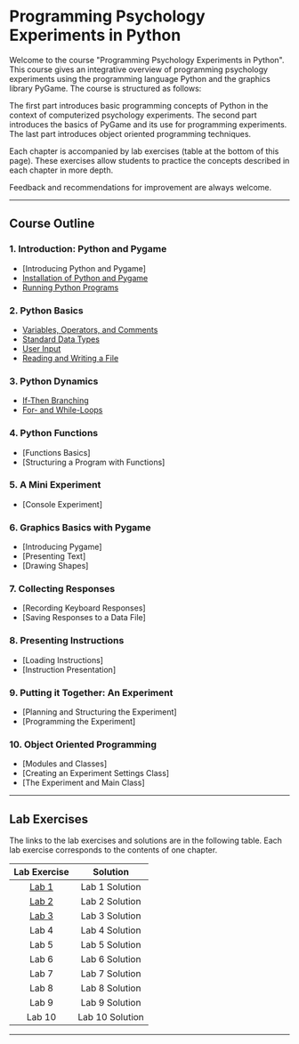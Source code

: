 # Programming Psychology Experiments in Python

Welcome to the course "Programming Psychology Experiments in Python". This course gives an integrative overview
of programming psychology experiments using the programming language Python and the graphics library PyGame.
The course is structured as follows:

The first part introduces basic programming concepts of Python in the context of computerized psychology experiments.
The second part introduces the basics of PyGame and its use for programming experiments.
The last part introduces object oriented programming techniques.

Each chapter is accompanied by lab exercises (table at the bottom of this page).
These exercises allow students to practice the concepts described in each chapter in more depth.

Feedback and recommendations for improvement are always welcome.

---
## Course Outline

### 1. Introduction: Python and Pygame
- [Introducing Python and Pygame]
- [Installation of Python and Pygame](https://github.com/imarevic/PsyPythonCourse/blob/master/notebooks/Chapter1/Installation.ipynb)
- [Running Python Programs](https://github.com/imarevic/PsyPythonCourse/blob/master/notebooks/Chapter1/RunningPython.ipynb)

### 2. Python Basics
- [Variables, Operators, and Comments](https://github.com/imarevic/PsyPythonCourse/blob/master/notebooks/Chapter2/VarOperatorsComments.ipynb)
- [Standard Data Types](https://github.com/imarevic/PsyPythonCourse/blob/master/notebooks/Chapter2/StandardDataTypes.ipynb)
- [User Input](https://github.com/imarevic/PsyPythonCourse/blob/master/notebooks/Chapter2/UserInput.ipynb)
- [Reading and Writing a File](https://github.com/imarevic/PsyPythonCourse/blob/master/notebooks/Chapter2/ReadingWritingFiles.ipynb)

### 3. Python Dynamics
- [If-Then Branching](https://github.com/imarevic/PsyPythonCourse/blob/master/notebooks/Chapter3/IfThenBranching.ipynb)
- [For- and While-Loops](https://github.com/imarevic/PsyPythonCourse/blob/master/notebooks/Chapter3/Loops.ipynb)

### 4. Python Functions
- [Functions Basics]
- [Structuring a Program with Functions]

### 5. A Mini Experiment
- [Console Experiment]

### 6. Graphics Basics with Pygame
- [Introducing Pygame]
- [Presenting Text]
- [Drawing Shapes]

### 7. Collecting Responses
- [Recording Keyboard Responses]
- [Saving Responses to a Data File]

### 8. Presenting Instructions
- [Loading Instructions]
- [Instruction Presentation]

### 9. Putting it Together: An Experiment
- [Planning and Structuring the Experiment]
- [Programming the Experiment]

### 10. Object Oriented Programming
- [Modules and Classes]
- [Creating an Experiment Settings Class]
- [The Experiment and Main Class]

---
## Lab Exercises

The links to the lab exercises and solutions are in the following table.
Each lab exercise corresponds to the contents of one chapter.

| Lab Exercise | Solution       |
|:------------:|:--------------:|
| [Lab 1](https://github.com/imarevic/PsyPythonCourse/blob/master/labs/Lab1/Lab1.ipynb)        | Lab 1 Solution |
| [Lab 2](https://github.com/imarevic/PsyPythonCourse/blob/master/labs/Lab2/Lab2.ipynb)        | Lab 2 Solution |
| [Lab 3](https://github.com/imarevic/PsyPythonCourse/blob/master/labs/Lab3/Lab3.ipynb)        | Lab 3 Solution |
| Lab 4        | Lab 4 Solution |
| Lab 5        | Lab 5 Solution |
| Lab 6        | Lab 6 Solution |
| Lab 7        | Lab 7 Solution |
| Lab 8        | Lab 8 Solution |
| Lab 9        | Lab 9 Solution |
| Lab 10        | Lab 10 Solution |

---
